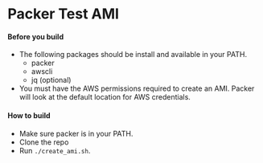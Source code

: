 # Packer Test AMI

#### Before you build
- The following packages should be install and available in your PATH.
  - packer
  - awscli
  - jq (optional)
- You must have the AWS permissions required to create an AMI. Packer will look at
  the default location for AWS credentials.
  
#### How to build
- Make sure packer is in your PATH.
- Clone the repo
- Run `./create_ami.sh`.
